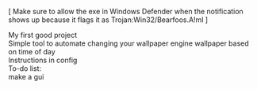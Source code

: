 [ Make sure to allow the exe in Windows Defender when the notification shows up because it flags it as Trojan:Win32/Bearfoos.A!ml ]

My first good project
\
Simple tool to automate changing your wallpaper engine wallpaper based on time of day
\
Instructions in config
\
To-do list:
\
make a gui

